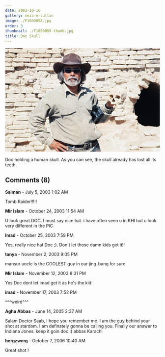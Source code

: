 ```yaml
---
date: 2002-10-16
gallery: neza-e-sultan
image: ./F1000058.jpg
order: 3
thumbnail: ./F1000058-thumb.jpg
title: Doc Skull
---
```


![Doc Skull](./F1000058.jpg)

Doc holding a human skull. As you can see, the skull already has lost all its teeth.

<div id="comments">

## Comments (8)

<div id="comment">

**Salman** - July  5, 2003  1:02 AM

Tomb Raider!!!!!

</div>

<div id="comment">

**Mir Islam** - October 24, 2003 11:54 AM

U look great DOC. I must say nice hat. i have often seen u in KHI but u look very different in the PIC

</div>

<div id="comment">

**Imad** - October 25, 2003  7:59 PM

Yes, really nice hat Doc ;). Don't let those damn kids get it!!

</div>

<div id="comment">

**tanya** - November  2, 2003  9:05 PM

mansur uncle is the COOLEST guy in our jing-bang for sure

</div>

<div id="comment">

**Mir Islam** - November 12, 2003  8:31 PM

Yes Doc dont let imad get it as he's the kid

</div>

<div id="comment">

**imad** - November 17, 2003  7:52 PM

^^^weird^^^

</div>

<div id="comment">

**Agha Abbas** - June 14, 2005  2:37 AM

Salam Doctor Saab,
I hope you remember me. I am the guy behind your shot at stardom. I am definately gonna be calling you. Finally our answer to Indiana Jones. keep it goin doc
:)
abbas
Karachi

</div>

<div id="comment">

**bergzwerg** - October  7, 2006 10:40 AM

Great shot !

</div>

</div>